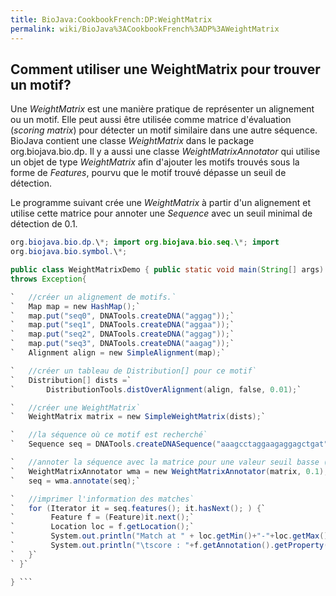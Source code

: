 ```yaml
---
title: BioJava:CookbookFrench:DP:WeightMatrix
permalink: wiki/BioJava%3ACookbookFrench%3ADP%3AWeightMatrix
---
```


Comment utiliser une WeightMatrix pour trouver un motif?
--------------------------------------------------------

Une *WeightMatrix* est une manière pratique de représenter un alignement
ou un motif. Elle peut aussi être utilisée comme matrice d'évaluation
(*scoring matrix*) pour détecter un motif similaire dans une autre
séquence. BioJava contient une classe *WeightMatrix* dans le package
org.biojava.bio.dp. Il y a aussi une classe *WeightMatrixAnnotator* qui
utilise un objet de type *WeightMatrix* afin d'ajouter les motifs
trouvés sous la forme de *Features*, pourvu que le motif trouvé dépasse
un seuil de détection.

Le programme suivant crée une *WeightMatrix* à partir d'un alignement et
utilise cette matrice pour annoter une *Sequence* avec un seuil minimal
de détection de 0.1.

```java import java.util.\*; import org.biojava.bio.dist.\*; import
org.biojava.bio.dp.\*; import org.biojava.bio.seq.\*; import
org.biojava.bio.symbol.\*;

public class WeightMatrixDemo { public static void main(String[] args)
throws Exception{

`   //créer un alignement de motifs.`  
`   Map map = new HashMap();`  
`   map.put("seq0", DNATools.createDNA("aggag"));`  
`   map.put("seq1", DNATools.createDNA("aggaa"));`  
`   map.put("seq2", DNATools.createDNA("aggag"));`  
`   map.put("seq3", DNATools.createDNA("aagag"));`  
`   Alignment align = new SimpleAlignment(map);`

`   //créer un tableau de Distribution[] pour ce motif`  
`   Distribution[] dists =`  
`       DistributionTools.distOverAlignment(align, false, 0.01);`

`   //créer une WeightMatrix`  
`   WeightMatrix matrix = new SimpleWeightMatrix(dists);`

`   //la séquence où ce motif est recherché`  
`   Sequence seq = DNATools.createDNASequence("aaagcctaggaagaggagctgat","seq");`

`   //annoter la séquence avec la matrice pour une valeur seuil basse (0.1)`  
`   WeightMatrixAnnotator wma = new WeightMatrixAnnotator(matrix, 0.1);`  
`   seq = wma.annotate(seq);`

`   //imprimer l'information des matches`  
`   for (Iterator it = seq.features(); it.hasNext(); ) {`  
`        Feature f = (Feature)it.next();`  
`        Location loc = f.getLocation();`  
`        System.out.println("Match at " + loc.getMin()+"-"+loc.getMax());`  
`        System.out.println("\tscore : "+f.getAnnotation().getProperty("score"));`  
`   }`  
` }`

} ```
